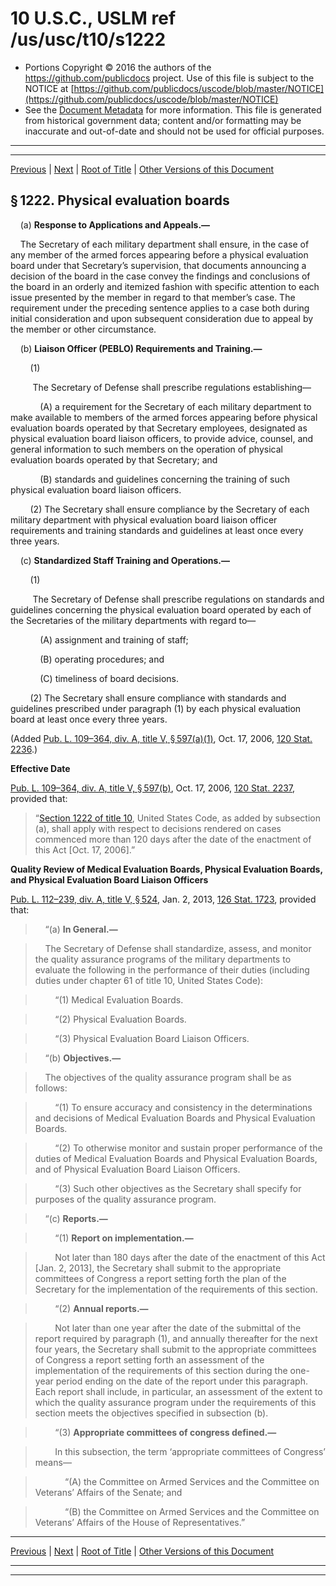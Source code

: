---
---

# 10 U.S.C., USLM ref /us/usc/t10/s1222

* Portions Copyright © 2016 the authors of the https://github.com/publicdocs project.
  Use of this file is subject to the NOTICE at [https://github.com/publicdocs/uscode/blob/master/NOTICE](https://github.com/publicdocs/uscode/blob/master/NOTICE)
* See the [Document Metadata](././../../../../../..//README.md) for more information.
  This file is generated from historical government data; content and/or formatting may be inaccurate and out-of-date and should not be used for official purposes.

----------
----------

[Previous](./../../../../../..//us/usc/t10/stA/ptII/ch61/m__us_usc_t10_s1221.md) | [Next](./../../../../../..//us/usc/t10/stA/ptII/ch63/m__us_usc_t10_stA_ptII_ch63.md) | [Root of Title](./../../../../../../) | [Other Versions of this Document](https://publicdocs.github.io/go/links?ns=uslm&ref=%2Fus%2Fusc%2Ft10%2Fs1222)

## § 1222. Physical evaluation boards

    (a) __Response to Applications and Appeals.—__ 

    The Secretary of each military department shall ensure, in the case of any member of the armed forces appearing before a physical evaluation board under that Secretary’s supervision, that documents announcing a decision of the board in the case convey the findings and conclusions of the board in an orderly and itemized fashion with specific attention to each issue presented by the member in regard to that member’s case. The requirement under the preceding sentence applies to a case both during initial consideration and upon subsequent consideration due to appeal by the member or other circumstance.

    (b) __Liaison Officer (PEBLO) Requirements and Training.—__ 

        (1)

         The Secretary of Defense shall prescribe regulations establishing—

            (A) a requirement for the Secretary of each military department to make available to members of the armed forces appearing before physical evaluation boards operated by that Secretary employees, designated as physical evaluation board liaison officers, to provide advice, counsel, and general information to such members on the operation of physical evaluation boards operated by that Secretary; and

            (B) standards and guidelines concerning the training of such physical evaluation board liaison officers.

        (2) The Secretary shall ensure compliance by the Secretary of each military department with physical evaluation board liaison officer requirements and training standards and guidelines at least once every three years.

    (c) __Standardized Staff Training and Operations.—__ 

        (1)

         The Secretary of Defense shall prescribe regulations on standards and guidelines concerning the physical evaluation board operated by each of the Secretaries of the military departments with regard to—

            (A) assignment and training of staff;

            (B) operating procedures; and

            (C) timeliness of board decisions.

        (2) The Secretary shall ensure compliance with standards and guidelines prescribed under paragraph (1) by each physical evaluation board at least once every three years.

(Added [Pub. L. 109–364, div. A, title V, § 597(a)(1)][/us/pl/109/364/s597/a/1], Oct. 17, 2006, [120 Stat. 2236][/us/stat/120/2236].)

 __Effective Date__ 

[Pub. L. 109–364, div. A, title V, § 597(b)][/us/pl/109/364/s597/b], Oct. 17, 2006, [120 Stat. 2237][/us/stat/120/2237], provided that: 

> “[Section 1222 of title 10][/us/usc/t10/s1222], United States Code, as added by subsection (a), shall apply with respect to decisions rendered on cases commenced more than 120 days after the date of the enactment of this Act \[Oct. 17, 2006\].”

 __Quality Review of Medical Evaluation Boards, Physical Evaluation Boards, and Physical Evaluation Board Liaison Officers__ 

[Pub. L. 112–239, div. A, title V, § 524][/us/pl/112/239/s524], Jan. 2, 2013, [126 Stat. 1723][/us/stat/126/1723], provided that:

>     “(a) __In General.—__ 

>     The Secretary of Defense shall standardize, assess, and monitor the quality assurance programs of the military departments to evaluate the following in the performance of their duties (including duties under chapter 61 of title 10, United States Code):

>         “(1) Medical Evaluation Boards.

>         “(2) Physical Evaluation Boards.

>         “(3) Physical Evaluation Board Liaison Officers.

>     “(b) __Objectives.—__ 

>     The objectives of the quality assurance program shall be as follows:

>         “(1) To ensure accuracy and consistency in the determinations and decisions of Medical Evaluation Boards and Physical Evaluation Boards.

>         “(2) To otherwise monitor and sustain proper performance of the duties of Medical Evaluation Boards and Physical Evaluation Boards, and of Physical Evaluation Board Liaison Officers.

>         “(3) Such other objectives as the Secretary shall specify for purposes of the quality assurance program.

>     “(c) __Reports.—__ 

>         “(1) __Report on implementation.—__ 

>         Not later than 180 days after the date of the enactment of this Act \[Jan. 2, 2013\], the Secretary shall submit to the appropriate committees of Congress a report setting forth the plan of the Secretary for the implementation of the requirements of this section.

>         “(2) __Annual reports.—__ 

>         Not later than one year after the date of the submittal of the report required by paragraph (1), and annually thereafter for the next four years, the Secretary shall submit to the appropriate committees of Congress a report setting forth an assessment of the implementation of the requirements of this section during the one-year period ending on the date of the report under this paragraph. Each report shall include, in particular, an assessment of the extent to which the quality assurance program under the requirements of this section meets the objectives specified in subsection (b).

>         “(3) __Appropriate committees of congress defined.—__ 

>         In this subsection, the term ‘appropriate committees of Congress’ means—

>             “(A) the Committee on Armed Services and the Committee on Veterans’ Affairs of the Senate; and

>             “(B) the Committee on Armed Services and the Committee on Veterans’ Affairs of the House of Representatives.”

----------

[Previous](./../../../../../..//us/usc/t10/stA/ptII/ch61/m__us_usc_t10_s1221.md) | [Next](./../../../../../..//us/usc/t10/stA/ptII/ch63/m__us_usc_t10_stA_ptII_ch63.md) | [Root of Title](./../../../../../../) | [Other Versions of this Document](https://publicdocs.github.io/go/links?ns=uslm&ref=%2Fus%2Fusc%2Ft10%2Fs1222)

----------
----------

[/us/pl/109/364/s597/a/1]: https://publicdocs.github.io/go/links?ns=uslm&ref=%2Fus%2Fpl%2F109%2F364%2Fs597%2Fa%2F1
[/us/stat/120/2236]: https://publicdocs.github.io/go/links?ns=uslm&ref=%2Fus%2Fstat%2F120%2F2236
[/us/pl/109/364/s597/b]: https://publicdocs.github.io/go/links?ns=uslm&ref=%2Fus%2Fpl%2F109%2F364%2Fs597%2Fb
[/us/stat/120/2237]: https://publicdocs.github.io/go/links?ns=uslm&ref=%2Fus%2Fstat%2F120%2F2237
[/us/usc/t10/s1222]: https://publicdocs.github.io/go/links?ns=uslm&ref=%2Fus%2Fusc%2Ft10%2Fs1222
[/us/pl/112/239/s524]: https://publicdocs.github.io/go/links?ns=uslm&ref=%2Fus%2Fpl%2F112%2F239%2Fs524
[/us/stat/126/1723]: https://publicdocs.github.io/go/links?ns=uslm&ref=%2Fus%2Fstat%2F126%2F1723


